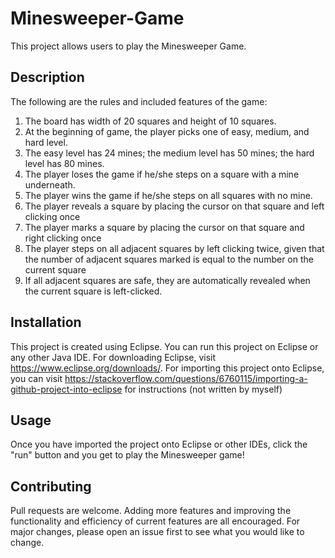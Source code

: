 # Minesweeper-Game

This project allows users to play the Minesweeper Game. 

## Description
The following are the rules and included features of the game:
1. The board has width of 20 squares and height of 10 squares.
2. At the beginning of game, the player picks one of easy, medium, and hard level.
3. The easy level has 24 mines; the medium level has 50 mines; the hard level has 80 mines.
4. The player loses the game if he/she steps on a square with a mine underneath.
5. The player wins the game if he/she steps on all squares with no mine.
6. The player reveals a square by placing the cursor on that square and left clicking once
7. The player marks a square by placing the cursor on that square and right clicking once
8. The player steps on all adjacent squares by left clicking twice, given that the number of adjacent squares marked is equal to the number on the current square
9. If all adjacent squares are safe, they are automatically revealed when the current square is left-clicked.

## Installation

This project is created using Eclipse. You can run this project on Eclipse or any other Java IDE. For downloading Eclipse, visit https://www.eclipse.org/downloads/. For importing this project onto Eclipse, you can visit https://stackoverflow.com/questions/6760115/importing-a-github-project-into-eclipse for instructions (not written by myself)

## Usage

Once you have imported the project onto Eclipse or other IDEs, click the "run" button and you get to play the Minesweeper game!

## Contributing

Pull requests are welcome. Adding more features and improving the functionality and efficiency of current features are all encouraged. For major changes, please open an issue first to see what you would like to change.
